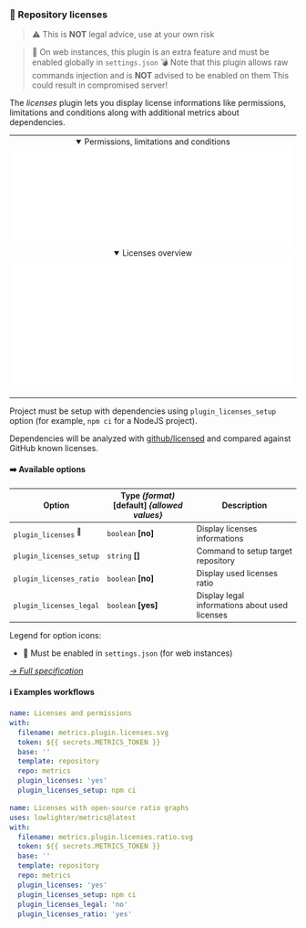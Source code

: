 ### 📜 Repository licenses

> ⚠️ This is **NOT** legal advice, use at your own risk

> 🔣 On web instances, this plugin is an extra feature and must be enabled globally in `settings.json`
> 💣 Note that this plugin allows raw commands injection and is **NOT** advised to be enabled on them
> This could result in compromised server!

The *licenses* plugin lets you display license informations like permissions, limitations and conditions along with additional metrics about dependencies.

<table>
  <td align="center">
    <details open><summary>Permissions, limitations and conditions</summary>
      <img src="https://github.com/lowlighter/lowlighter/blob/master/metrics.plugin.licenses.svg">
    </details>
    <details open><summary>Licenses overview</summary>
      <img src="https://github.com/lowlighter/lowlighter/blob/master/metrics.plugin.licenses.ratio.svg">
    </details>
    <img width="900" height="1" alt="">
  </td>
</table>

Project must be setup with dependencies using `plugin_licenses_setup` option (for example, `npm ci` for a NodeJS project).

Dependencies will be analyzed with [github/licensed](https://github.com/github/licensed) and compared against GitHub known licenses.

#### ➡️ Available options

<!--options-->
| Option | Type *(format)* **[default]** *{allowed values}* | Description |
| ------ | -------------------------------- | ----------- |
| `plugin_licenses` <sup>🧰</sup> | `boolean` **[no]** | Display licenses informations |
| `plugin_licenses_setup` | `string` **[]** | Command to setup target repository |
| `plugin_licenses_ratio` | `boolean` **[no]** | Display used licenses ratio |
| `plugin_licenses_legal` | `boolean` **[yes]** | Display legal informations about used licenses |


Legend for option icons:
* 🧰 Must be enabled in `settings.json` (for web instances)
<!--/options-->

*[→ Full specification](metadata.yml)*

#### ℹ️ Examples workflows

<!--examples-->
```yaml
name: Licenses and permissions
with:
  filename: metrics.plugin.licenses.svg
  token: ${{ secrets.METRICS_TOKEN }}
  base: ''
  template: repository
  repo: metrics
  plugin_licenses: 'yes'
  plugin_licenses_setup: npm ci

```
```yaml
name: Licenses with open-source ratio graphs
uses: lowlighter/metrics@latest
with:
  filename: metrics.plugin.licenses.ratio.svg
  token: ${{ secrets.METRICS_TOKEN }}
  base: ''
  template: repository
  repo: metrics
  plugin_licenses: 'yes'
  plugin_licenses_setup: npm ci
  plugin_licenses_legal: 'no'
  plugin_licenses_ratio: 'yes'

```
<!--/examples-->
